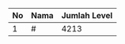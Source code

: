 | No | Nama            | Jumlah Level |
|----|-----------------|--------------|
| 1  | #    |    4213        |
